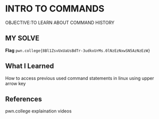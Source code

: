 # INTRO TO COMMANDS
OBJECTIVE:TO LEARN ABOUT COMMAND HISTORY
## MY SOLVE
**Flag** `pwn.college{8Bl1ZsvUxUaUsBdTr-3udkxUrMs.0lNzEzNxwSN5AzNzEzW}`
## What I Learned
How to access previous used command statements in linux using upper arrow key
## References
pwn.college explaination videos
